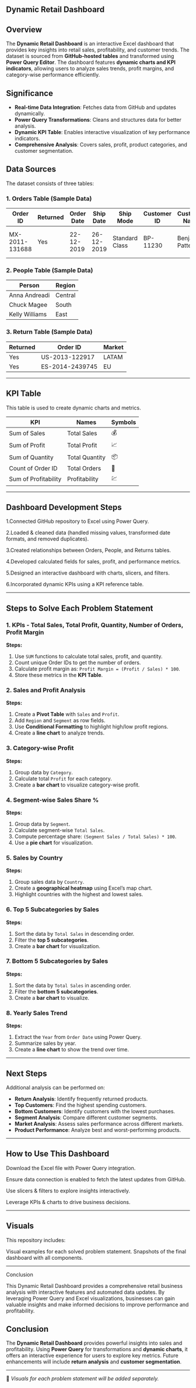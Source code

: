## Dynamic Retail Dashboard

## Overview
The **Dynamic Retail Dashboard** is an interactive Excel dashboard that provides key insights into retail sales, profitability, and customer trends. The dataset is sourced from **GitHub-hosted tables** and transformed using **Power Query Editor**. The dashboard features **dynamic charts and KPI indicators**, allowing users to analyze sales trends, profit margins, and category-wise performance efficiently.

## Significance
- **Real-time Data Integration**: Fetches data from GitHub and updates dynamically.
- **Power Query Transformations**: Cleans and structures data for better analysis.
- **Dynamic KPI Table**: Enables interactive visualization of key performance indicators.
- **Comprehensive Analysis**: Covers sales, profit, product categories, and customer segmentation.

## Data Sources
The dataset consists of three tables:

### 1. Orders Table (Sample Data)
| Order ID | Returned | Order Date | Ship Date | Ship Mode | Customer ID | Customer Name | Segment | City | State | Country | Postal Code | Market | Region | Product ID | Category | Sub-Category | Product Name | Sales | Quantity | Discount | Profit | Profit Margin | Shipping Cost |
|----------|----------|------------|-----------|-----------|-------------|--------------|---------|------|-------|---------|-------------|--------|--------|------------|----------|--------------|--------------|-------|----------|----------|--------|--------------|--------------|
| MX-2011-131688 | Yes | 22-12-2019 | 26-12-2019 | Standard Class | BP-11230 | Benjamin Patterson | Consumer | Toluca | México | Mexico | LATAM | North | OFF-BI-10002799 | Office Supplies | Binders | Acco Binder Covers, Recycled | 36.48 | 4 | 0 | 3.28 | 0.039 | Medium |

### 2. People Table (Sample Data)
| Person | Region |
|--------|--------|
| Anna Andreadi | Central |
| Chuck Magee | South |
| Kelly Williams | East |

### 3. Return Table (Sample Data)
| Returned | Order ID | Market |
|----------|----------|--------|
| Yes | US-2013-122917 | LATAM |
| Yes | ES-2014-2439745 | EU |

---

## KPI Table
This table is used to create dynamic charts and metrics.

| KPI | Names | Symbols |
|----|-------|--------|
| Sum of Sales | Total Sales | 💰 |
| Sum of Profit | Total Profit | 📈 |
| Sum of Quantity | Total Quantity | 📦 |
| Count of Order ID | Total Orders | 🛒 |
| Sum of Profitability | Profitability | 💹 |

---
## Dashboard Development Steps

1.Connected GitHub repository to Excel using Power Query.

2.Loaded & cleaned data (handled missing values, transformed date formats, and removed duplicates).

3.Created relationships between Orders, People, and Returns tables.

4.Developed calculated fields for sales, profit, and performance metrics.

5.Designed an interactive dashboard with charts, slicers, and filters.

6.Incorporated dynamic KPIs using a KPI reference table.

---
## Steps to Solve Each Problem Statement

### 1. KPIs - Total Sales, Total Profit, Quantity, Number of Orders, Profit Margin
**Steps:**
1. Use `SUM` functions to calculate total sales, profit, and quantity.
2. Count unique Order IDs to get the number of orders.
3. Calculate profit margin as: `Profit Margin = (Profit / Sales) * 100`.
4. Store these metrics in the **KPI Table**.

### 2. Sales and Profit Analysis
**Steps:**
1. Create a **Pivot Table** with `Sales` and `Profit`.
2. Add `Region` and `Segment` as row fields.
3. Use **Conditional Formatting** to highlight high/low profit regions.
4. Create a **line chart** to analyze trends.

### 3. Category-wise Profit
**Steps:**
1. Group data by `Category`.
2. Calculate total `Profit` for each category.
3. Create a **bar chart** to visualize category-wise profit.

### 4. Segment-wise Sales Share %
**Steps:**
1. Group data by `Segment`.
2. Calculate segment-wise `Total Sales`.
3. Compute percentage share: `(Segment Sales / Total Sales) * 100`.
4. Use a **pie chart** for visualization.

### 5. Sales by Country
**Steps:**
1. Group sales data by `Country`.
2. Create a **geographical heatmap** using Excel’s map chart.
3. Highlight countries with the highest and lowest sales.

### 6. Top 5 Subcategories by Sales
**Steps:**
1. Sort the data by `Total Sales` in descending order.
2. Filter the **top 5 subcategories**.
3. Create a **bar chart** for visualization.

### 7. Bottom 5 Subcategories by Sales
**Steps:**
1. Sort the data by `Total Sales` in ascending order.
2. Filter the **bottom 5 subcategories**.
3. Create a **bar chart** to visualize.

### 8. Yearly Sales Trend
**Steps:**
1. Extract the `Year` from `Order Date` using Power Query.
2. Summarize sales by year.
3. Create a **line chart** to show the trend over time.

---

## Next Steps
Additional analysis can be performed on:
- **Return Analysis**: Identify frequently returned products.
- **Top Customers**: Find the highest spending customers.
- **Bottom Customers**: Identify customers with the lowest purchases.
- **Segment Analysis**: Compare different customer segments.
- **Market Analysis**: Assess sales performance across different markets.
- **Product Performance**: Analyze best and worst-performing products.

---

## How to Use This Dashboard

Download the Excel file with Power Query integration.

Ensure data connection is enabled to fetch the latest updates from GitHub.

Use slicers & filters to explore insights interactively.

Leverage KPIs & charts to drive business decisions.

---
## Visuals
This repository includes:

Visual examples for each solved problem statement.
Snapshots of the final dashboard with all components.

---

Conclusion

This Dynamic Retail Dashboard provides a comprehensive retail business analysis with interactive features and automated data updates. By leveraging Power Query and Excel visualizations, businesses can gain valuable insights and make informed decisions to improve performance and profitability.

## Conclusion
The **Dynamic Retail Dashboard** provides powerful insights into sales and profitability. Using **Power Query** for transformations and **dynamic charts**, it offers an interactive experience for users to explore key metrics. Future enhancements will include **return analysis** and **customer segmentation**.

---

📌 *Visuals for each problem statement will be added separately.*

